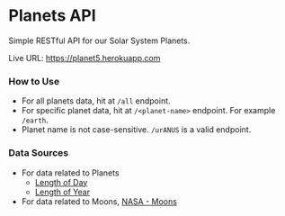 # Planets API
Simple RESTful API for our Solar System Planets.

Live URL: https://planet5.herokuapp.com

### How to Use
- For all planets data, hit at `/all` endpoint.
- For specific planet data, hit at `/<planet-name>` endpoint. For example `/earth`. 
- Planet name is not case-sensitive. `/urANUS` is a valid endpoint.

### Data Sources
- For data related to Planets
	* [Length of Day](https://spaceplace.nasa.gov/days/)
	* [Length of Year](https://spaceplace.nasa.gov/years-on-other-planets/)
- For data related to Moons, [NASA - Moons](https://solarsystem.nasa.gov/moons/)

